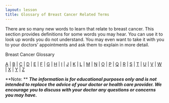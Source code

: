 ```yaml
---
layout: lesson
title: Glossary of Breast Cancer Related Terms
---
```


There are so many new words to learn that relate to breast cancer. This section provides definitions for some words you may hear. You can use it to look up words you do not understand. You may even want to take it with you to your doctors’ appointments and ask them to explain in more detail.

Breast Cancer Glossary

[A](/A/index.html) | [B](/B/index.html) | [C](/C/index.html) | [D](/C/index.html) | [E](/E/index.html) | [F](/F/index.html) | [G](/G/index.html) | [H](/H/index.html) | [I](/I/index.html) | [J](/J/index.html) | [K](/K/index.html) | [L](/L/index.html) | [M](/M/index.html) | [N](/N/index.html) | [O](/O/index.html) | [P](/P/index.html) | [Q](/Q/index.html) | [R](/R/index.html) | [S](/S/index.html) | [T](/T/index.html) | [U](/U/index.html) | [V](/V/index.html) | [W](/W/index.html) | [X](/X/index.html) | [Y](/Y/index.html) | [Z](/Z/index.html)


**Note: ** ***The information is for educational purposes only and is not intended to replace the advice of your doctor or health care provider. We encourage you to discuss with your doctor any questions or concerns you may have.***
